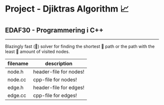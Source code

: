 # Project - Djiktras Algorithm 📈

## EDAF30 - Programmering i C++

-------

Blazingly fast (🚀) solver for finding the shortest 📏 path
or the path with the least 🔽 amount of visited nodes.

| filename | description |
| ----- | ------ |
| node.h | header-file for nodes! |
| node.cc | cpp-file for nodes! |
| edge.h | header-file for edges! |
| edge.cc | cpp-file for edges! |
